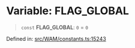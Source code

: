 # Variable: FLAG\_GLOBAL

> `const` **FLAG\_GLOBAL**: `0` = `0`

Defined in: [src/WAM/constants.ts:15243](https://github.com/Fokusdotid/bail/blob/c004679536d41fcf32da31cecf70d3991dfa31b5/src/WAM/constants.ts#L15243)
